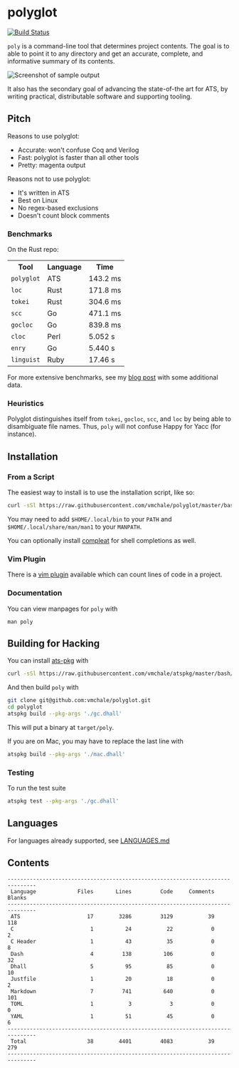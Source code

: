 # polyglot

[![Build Status](https://travis-ci.org/vmchale/polyglot.svg?branch=master)](https://travis-ci.org/vmchale/polyglot)

`poly` is a command-line tool that determines project contents.
The goal is to able to point it to any directory and get an accurate,
complete, and informative summary of its contents.

<img alt="Screenshot of sample output" src=https://github.com/vmchale/polyglot/raw/master/screenshot.png>

It also has the secondary goal of advancing the state-of-the art for ATS, by
writing practical, distributable software and supporting tooling.

## Pitch

Reasons to use polyglot:

  * Accurate: won't confuse Coq and Verilog
  * Fast: polyglot is faster than all other tools
  * Pretty: magenta output

Reasons not to use polyglot:

  * It's written in ATS
  * Best on Linux
  * No regex-based exclusions
  * Doesn't count block comments

### Benchmarks

On the Rust repo:

<table>
  <tr>
    <th>Tool</th>
    <th>Language</th>
    <th>Time</th>
  </tr>
  <tr>
    <td><code>polyglot</code></td>
    <td>ATS</td>
    <td>143.2 ms</td>
  </tr>
  <tr>
    <td><code>loc</code></td>
    <td>Rust</td>
    <td>171.8 ms</td>
  </tr>
  <tr>
    <td><code>tokei</code></td>
    <td>Rust</td>
    <td>304.6 ms</td>
  </tr>
  <tr>
    <td><code>scc</code></td>
    <td>Go</td>
    <td>471.1 ms</td>
  </tr>
  <tr>
    <td><code>gocloc</code></td>
    <td>Go</td>
    <td>839.8 ms</td>
  </tr>
  <tr>
    <td><code>cloc</code></td>
    <td>Perl</td>
    <td>5.052 s</td>
  </tr>
  <tr>
    <td><code>enry</code></td>
    <td>Go</td>
    <td>5.440 s</td>
  </tr>
  <tr>
    <td><code>linguist</code></td>
    <td>Ruby</td>
    <td>17.46 s</td>
  </tr>
</table>

For more extensive benchmarks, see my [blog post](http://blog.vmchale.com/article/polyglot-comparisons)
with some additional data.

### Heuristics

Polyglot distinguishes itself from `tokei`, `gocloc`, `scc`, and `loc` by being able to disambiguate file names.
Thus, `poly` will not confuse Happy for Yacc (for instance).

## Installation

### From a Script

The easiest way to install is to use the installation script, like so:

```bash
curl -sSl https://raw.githubusercontent.com/vmchale/polyglot/master/bash/install.sh | sh -s
```

You may need to add `$HOME/.local/bin` to your `PATH` and
`$HOME/.local/share/man/man1` to your `MANPATH`.

You can optionally install [compleat](https://github.com/mbrubeck/compleat) for
shell completions as well.

### Vim Plugin

There is a [vim plugin](https://github.com/vmchale/polyglot-vim) available which
can count lines of code in a project.

### Documentation

You can view manpages for `poly` with

```
man poly
```

## Building for Hacking

You can install [ats-pkg](http://hackage.haskell.org/package/ats-pkg)
with

```bash
curl -sSl https://raw.githubusercontent.com/vmchale/atspkg/master/bash/install.sh | sh -s
```

And then build `poly` with

```bash
git clone git@github.com:vmchale/polyglot.git
cd polyglot
atspkg build --pkg-args './gc.dhall'
```

This will put a binary at `target/poly`.

If you are on Mac, you may have to replace the last line with

```bash
atspkg build --pkg-args './mac.dhall'
```

### Testing

To run the test suite

```bash
atspkg test --pkg-args './gc.dhall'
```

## Languages

For languages already supported, see
[LANGUAGES.md](https://github.com/vmchale/polyglot/blob/master/LANGUAGES.md)

## Contents

```
-------------------------------------------------------------------------------
 Language             Files       Lines         Code     Comments       Blanks
-------------------------------------------------------------------------------
 ATS                     17        3286         3129           39          118
 C                        1          24           22            0            2
 C Header                 1          43           35            0            8
 Dash                     4         138          106            0           32
 Dhall                    5          95           85            0           10
 Justfile                 1          20           18            0            2
 Markdown                 7         741          640            0          101
 TOML                     1           3            3            0            0
 YAML                     1          51           45            0            6
-------------------------------------------------------------------------------
 Total                   38        4401         4083           39          279
-------------------------------------------------------------------------------
```
